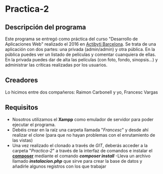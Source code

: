 # Practica-2

## Descripción del programa

Este programa se entregó como práctica del curso "Desarrollo de Aplicaciones Web" realizado el 2016 en [Actibyti Barcelona](http://www.netmind.es/).
Se trata de una aplicación con dos partes: una privada (admin/admin) y otra pública. En la pública puedes ver un listado de películas y comentar cuanquiera de ellas. En la privada puedes dar de alta las películas (con foto, fondo, sinopsis...) y administrar las críticas realizadas por los usuarios.

## Creadores

Lo hicimos entre dos compañeros: Raimon Carbonell y yo, Francesc Vargas

## Requisitos

- Nosotros utilizamos el **Xampp** como emulador de servidor para poder ejecutar el programa.
- Debéis crear en la raíz una carpeta llamada "_Francesc_" y desde ahí realizar el clone (para que no hayan problemas con el enrutamiento de las vistas)
- Una vez realizado el clonado a través de _GIT_, deberás acceder a la carpeta "_Practica-2_" a través de la interfaz de comandos e instalar el **[composer](https://getcomposer.org/)** mediante el comando ***composer install***
-Lleva un archivo llamado ***instalacion.php*** que sirve para crear la base de datos y añadirle algunos registros con los que trabajar